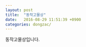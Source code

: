 ```yaml
---
layout: post
title:  "동작고물상"
date:   2016-08-29 11:51:39 +0900
categories: dongzac/
---
```

동작고물상입니다.
